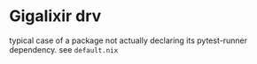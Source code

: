 # Gigalixir drv

typical case of a package not actually declaring its pytest-runner dependency. see `default.nix`

